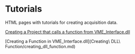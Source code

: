 # Tutorials
HTML pages with tutorials for creating acquisition data.

[Creating a Project that calls a function from VME_Interface.dll](Calling_DLL/cpp_file_calling_VME_Interface.md)

[Creating a Function in VME_Interface.dll](Creating\ DLL\ Function/creating_dll_function.md)
